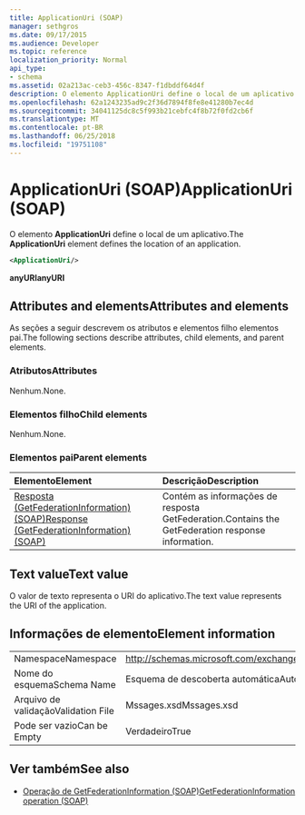 ```yaml
---
title: ApplicationUri (SOAP)
manager: sethgros
ms.date: 09/17/2015
ms.audience: Developer
ms.topic: reference
localization_priority: Normal
api_type:
- schema
ms.assetid: 02a213ac-ceb3-456c-8347-f1dbddf64d4f
description: O elemento ApplicationUri define o local de um aplicativo.
ms.openlocfilehash: 62a1243235ad9c2f36d7894f8fe8e41280b7ec4d
ms.sourcegitcommit: 34041125dc8c5f993b21cebfc4f8b72f0fd2cb6f
ms.translationtype: MT
ms.contentlocale: pt-BR
ms.lasthandoff: 06/25/2018
ms.locfileid: "19751108"
---
```

# <a name="applicationuri-soap"></a><span data-ttu-id="2c113-103">ApplicationUri (SOAP)</span><span class="sxs-lookup"><span data-stu-id="2c113-103">ApplicationUri (SOAP)</span></span>

<span data-ttu-id="2c113-104">O elemento **ApplicationUri** define o local de um aplicativo.</span><span class="sxs-lookup"><span data-stu-id="2c113-104">The **ApplicationUri** element defines the location of an application.</span></span> 
  
```XML
<ApplicationUri/>
```

 <span data-ttu-id="2c113-105">**anyURI**</span><span class="sxs-lookup"><span data-stu-id="2c113-105">**anyURI**</span></span>
## <a name="attributes-and-elements"></a><span data-ttu-id="2c113-106">Attributes and elements</span><span class="sxs-lookup"><span data-stu-id="2c113-106">Attributes and elements</span></span>

<span data-ttu-id="2c113-107">As seções a seguir descrevem os atributos e elementos filho elementos pai.</span><span class="sxs-lookup"><span data-stu-id="2c113-107">The following sections describe attributes, child elements, and parent elements.</span></span>
  
### <a name="attributes"></a><span data-ttu-id="2c113-108">Atributos</span><span class="sxs-lookup"><span data-stu-id="2c113-108">Attributes</span></span>

<span data-ttu-id="2c113-109">Nenhum.</span><span class="sxs-lookup"><span data-stu-id="2c113-109">None.</span></span>
  
### <a name="child-elements"></a><span data-ttu-id="2c113-110">Elementos filho</span><span class="sxs-lookup"><span data-stu-id="2c113-110">Child elements</span></span>

<span data-ttu-id="2c113-111">Nenhum.</span><span class="sxs-lookup"><span data-stu-id="2c113-111">None.</span></span>
  
### <a name="parent-elements"></a><span data-ttu-id="2c113-112">Elementos pai</span><span class="sxs-lookup"><span data-stu-id="2c113-112">Parent elements</span></span>

|<span data-ttu-id="2c113-113">**Elemento**</span><span class="sxs-lookup"><span data-stu-id="2c113-113">**Element**</span></span>|<span data-ttu-id="2c113-114">**Descrição**</span><span class="sxs-lookup"><span data-stu-id="2c113-114">**Description**</span></span>|
|:-----|:-----|
|[<span data-ttu-id="2c113-115">Resposta (GetFederationInformation) (SOAP)</span><span class="sxs-lookup"><span data-stu-id="2c113-115">Response (GetFederationInformation) (SOAP)</span></span>](response-getfederationinformationsoap.md) <br/> |<span data-ttu-id="2c113-116">Contém as informações de resposta GetFederation.</span><span class="sxs-lookup"><span data-stu-id="2c113-116">Contains the GetFederation response information.</span></span>  <br/> |
   
## <a name="text-value"></a><span data-ttu-id="2c113-117">Text value</span><span class="sxs-lookup"><span data-stu-id="2c113-117">Text value</span></span>

<span data-ttu-id="2c113-118">O valor de texto representa o URI do aplicativo.</span><span class="sxs-lookup"><span data-stu-id="2c113-118">The text value represents the URI of the application.</span></span>
  
## <a name="element-information"></a><span data-ttu-id="2c113-119">Informações de elemento</span><span class="sxs-lookup"><span data-stu-id="2c113-119">Element information</span></span>

|||
|:-----|:-----|
|<span data-ttu-id="2c113-120">Namespace</span><span class="sxs-lookup"><span data-stu-id="2c113-120">Namespace</span></span>  <br/> |http://schemas.microsoft.com/exchange/2010/Autodiscover  <br/> |
|<span data-ttu-id="2c113-121">Nome do esquema</span><span class="sxs-lookup"><span data-stu-id="2c113-121">Schema Name</span></span>  <br/> |<span data-ttu-id="2c113-122">Esquema de descoberta automática</span><span class="sxs-lookup"><span data-stu-id="2c113-122">Autodiscover schema</span></span>  <br/> |
|<span data-ttu-id="2c113-123">Arquivo de validação</span><span class="sxs-lookup"><span data-stu-id="2c113-123">Validation File</span></span>  <br/> |<span data-ttu-id="2c113-124">Mssages.xsd</span><span class="sxs-lookup"><span data-stu-id="2c113-124">Mssages.xsd</span></span>  <br/> |
|<span data-ttu-id="2c113-125">Pode ser vazio</span><span class="sxs-lookup"><span data-stu-id="2c113-125">Can be Empty</span></span>  <br/> |<span data-ttu-id="2c113-126">Verdadeiro</span><span class="sxs-lookup"><span data-stu-id="2c113-126">True</span></span>  <br/> |
   
## <a name="see-also"></a><span data-ttu-id="2c113-127">Ver também</span><span class="sxs-lookup"><span data-stu-id="2c113-127">See also</span></span>

- [<span data-ttu-id="2c113-128">Operação de GetFederationInformation (SOAP)</span><span class="sxs-lookup"><span data-stu-id="2c113-128">GetFederationInformation operation (SOAP)</span></span>](getfederationinformation-operation-soap.md)


